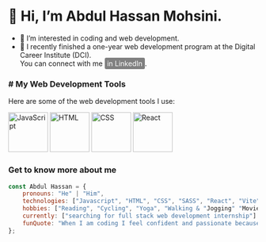 # 👋 Hi, I’m Abdul Hassan Mohsini. 
  
- 👀 I’m interested in coding and web development.
- 🌱 I recently finished a one-year web development program at the Digital Career Institute (DCI).<br>You can connect with me <a href="https://www.linkedin.com/in/abdul-hassan" style="background-color: gray; color: white; padding: 3px 5px; border-radius: 3px; text-decoration: none;">in LinkedIn</a>.

### # My Web Development Tools

Here are some of the web development tools I use:

<img src="https://cdnjs.cloudflare.com/ajax/libs/font-awesome/5.15.4/svgs/brands/js-square.svg" alt="JavaScript" width="80" height="80">
<img src="https://cdnjs.cloudflare.com/ajax/libs/font-awesome/5.15.4/svgs/brands/html5.svg" alt="HTML" width="80" height="80">
<img src="https://cdnjs.cloudflare.com/ajax/libs/font-awesome/5.15.4/svgs/brands/css3-alt.svg" alt="CSS" width="80" height="80">
<img src="https://cdnjs.cloudflare.com/ajax/libs/font-awesome/5.15.4/svgs/brands/react.svg" alt="React" width="80" height="80">




###  Get to know more about me
```javaScript
const Abdul Hassan = {
    pronouns: "He" | "Him",
    technologies: ["Javascript", "HTML", "CSS", "SASS", "React", "Vite", "Express"],
    hobbies: ["Reading", "Cycling", "Yoga", "Walking & "Jogging" "Movies"],
    currently: ["searching for full stack web development internship"]
    funQuote: "When I am coding I feel confident and passionate because I know, today I am better than yesterday."
};


